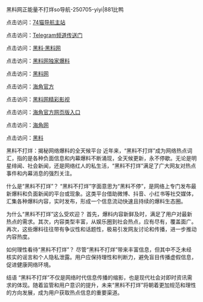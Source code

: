黑料网正能量不打烊so导航-250705-yiyi|881比鸭

点击访问：<a href="https://74mao.com/">74猫导航主站</a>

点击访问：<a href="https://74mao.com/">Telegram频道传送门</a>

点击访问：<a href="https://heiliaolvzlu3.pages.dev">黑料·黑料网</a>

点击访问：<a href="https://heiliaoyvnrda.pages.dev">黑料网独家爆料</a>

点击访问：<a href="https://qfwfg.pages.dev/">黑料网</a>

点击访问：<a href="https://gdas.pages.dev/">海角官方</a>

点击访问：<a href="https://jha.pages.dev/">黑料网精彩影视</a>

点击访问：<a href="https://sdbsd.pages.dev/">海角官方网页版入口</a>

点击访问：<a href="https://ert-6he.pages.dev/">海角网</a>

点击访问：<a href="https://gbs-3wd.pages.dev/">黑料</a>

黑料不打烊：揭秘网络爆料的全天候平台
近年来，“黑料不打烊”成为网络热点词汇，指的是各种负面信息和内幕爆料不断涌现，全天候更新，永不停歇。无论是明星绯闻、社会新闻，还是网络红人的私生活，“黑料不打烊”满足了广大网友对热点事件和内幕消息的强烈关注。

什么是“黑料不打烊”？
“黑料不打烊”字面意思为“黑料不停”，是网络上专门发布最新爆料和负面新闻的平台或现象。这类平台借助微博、抖音、小红书等社交媒体，汇集各种爆料内容，实时发布，形成一个信息流动快速且持续的爆料生态圈。

为什么“黑料不打烊”这么受欢迎？
首先，爆料内容新鲜及时，满足了用户对最新热点的需求。其次，内容类型丰富，从娱乐圈到社会热点，应有尽有，覆盖面广。再次，这些爆料往往带有争议性和话题性，极易引发网友讨论和传播，进一步推动内容热度。

如何理性看待“黑料不打烊”？
尽管“黑料不打烊”带来丰富信息，但其中不乏未经核实的谣言和个人隐私泄露。用户应保持理性和判断力，避免盲目传播虚假信息，促进健康网络环境。

结语
“黑料不打烊”不仅是网络时代信息传播的缩影，也是现代社会对即时资讯需求的体现。随着监管和用户意识的提升，未来“黑料不打烊”将朝着更加规范和理性的方向发展，成为用户获取热点信息的重要渠道。
